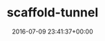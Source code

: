 ---
title:		"scaffold-tunnel"
type:		"photos"
mediatype:		"upload"
description:		"TBC"
date:		"2016-07-09 23:41:37+00:00"
album:		"experimental"
filename:		"scaffold-tunnel.md"
series:		""
cl_public_id:		"experimental/scaffold-tunnel"
cl_version:		1497004396
format:		"tiff"
bytes:		2322284
width:		810
height:		1440
colours:
- "#38301D"
- "#2D3632"
- "#22201D"
- "#253633"
- "#2A1E1A"
- "#6D562F"
- "#293E42"
- "#1E1603"
- "#01061F"
- "#416467"
- "#4B6976"
- "#6D5F5A"
- "#694D3F"
- "#1D2030"
- "#F5F0ED"
- "#01147B"
- "#312F37"
- "#795611"
- "#7A484C"
- "#606273"
- "#3C6362"
- "#5A696F"
- "#30182A"
- "#495479"
- "#D4EEF2"
- "#140704"
- "#DCB163"
- "#0438D0"
- "#033238"
- "#E18D61"
- "#26192A"
exposure_mode:		"Auto"
program:		"Aperture-priority AE"
aperture:		"2.8"
focal_length:		"16.0 mm"
iso:		"800"
shutter_speed:		"1/5"
metering:		"Multi-segment"
flash:		"Off, Did not fire"
white_balance:		"As Shot"
colour_temp:		"2650"
has_crop:		"true"
orientation:		"Horizontal (normal)"
camera_model:		"NIKON D800"
lens_info:		"16mm f/2.8"
artist:		"No artist info"
x_resolution:		"300"
y_resolution:		"300"
---